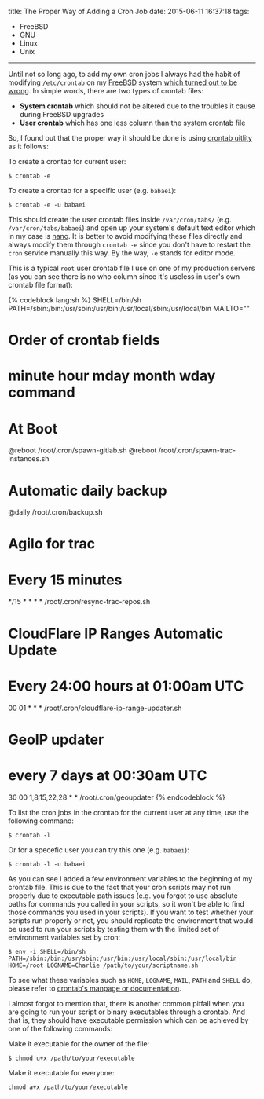 title: The Proper Way of Adding a Cron Job
date: 2015-06-11 16:37:18
tags:
- FreeBSD
- GNU
- Linux
- Unix
---

Until not so long ago, to add my own cron jobs I always had the habit of modifying <code>/etc/crontab</code> on my [FreeBSD](https://www.freebsd.org/) system [which turned out to be wrong](https://www.freebsd.org/doc/handbook/configtuning-cron.html). In simple words, there are two types of crontab files:

- __System crontab__ which should not be altered due to the troubles it cause during FreeBSD upgrades
- __User crontab__ which has one less column than the system crontab file

<!-- more -->

So, I found out that the proper way it should be done is using [crontab uitlity](https://www.freebsd.org/cgi/man.cgi?crontab%285%29) as it follows:

To create a crontab for current user:

    $ crontab -e

To create a crontab for a specific user (e.g. <code>babaei</code>):

    $ crontab -e -u babaei

This should create the user crontab files inside <code>/var/cron/tabs/</code> (e.g. <code>/var/cron/tabs/babaei</code>) and open up your system's default text editor which in my case is [nano](http://www.nano-editor.org/). It is better to avoid modifying these files directly and always modify them through <code>crontab -e</code> since you don't have to restart the <code>cron</code> service manually this way. By the way, <code>-e</code> stands for editor mode.

This is a typical <code>root</code> user crontab file I use on one of my production servers (as you can see there is no who column since it's useless in user's own crontab file format):

{% codeblock lang:sh %}
SHELL=/bin/sh
PATH=/sbin:/bin:/usr/sbin:/usr/bin:/usr/local/sbin:/usr/local/bin
MAILTO=""

# Order of crontab fields
# minute    hour    mday    month   wday    command

# At Boot
@reboot     /root/.cron/spawn-gitlab.sh
@reboot     /root/.cron/spawn-trac-instances.sh

# Automatic daily backup
@daily      /root/.cron/backup.sh

# Agilo for trac
# Every 15 minutes
*/15       *       *       *       *        /root/.cron/resync-trac-repos.sh

# CloudFlare IP Ranges Automatic Update
# Every 24:00 hours at 01:00am UTC
00      01      *       *       *       /root/.cron/cloudflare-ip-range-updater.sh

# GeoIP updater
# every 7 days at 00:30am UTC
30      00      1,8,15,22,28    *       *       /root/.cron/geoupdater
{% endcodeblock %}

To list the cron jobs in the crontab for the current user at any time, use the following command:

    $ crontab -l

Or for a specefic user you can try this one (e.g. <code>babaei</code>):

    $ crontab -l -u babaei

As you can see I added a few environment variables to the beginning of my crontab file. This is due to the fact that your cron scripts may not run properly due to executable path issues (e.g. you forgot to use absolute paths for commands you called in your scripts, so it won't be able to find those commands you used in your scripts). If you want to test whether your scripts run properly or not, you should replicate the environment that would be used to run your scripts by testing them with the limited set of environment variables set by cron:

    $ env -i SHELL=/bin/sh PATH=/sbin:/bin:/usr/sbin:/usr/bin:/usr/local/sbin:/usr/local/bin HOME=/root LOGNAME=Charlie /path/to/your/scriptname.sh

To see what these variables such as <code>HOME</code>, <code>LOGNAME</code>, <code>MAIL</code>, <code>PATH</code> and <code>SHELL</code> do, please refer to [crontab's manpage or documentation](http://crontab.org/).

I almost forgot to mention that, there is another common pitfall when you are going to run your script or binary executables through a crontab. And that is, they should have executable permission which can be achieved by one of the following commands:

Make it executable for the owner of the file:

    $ chmod u+x /path/to/your/executable

Make it executable for everyone:

    chmod a+x /path/to/your/executable


